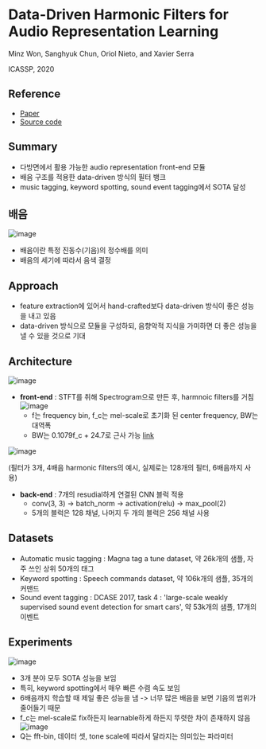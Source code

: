 Data-Driven Harmonic Filters for Audio Representation Learning
===
Minz Won, Sanghyuk Chun, Oriol Nieto, and Xavier Serra

ICASSP, 2020

Reference
--
* [Paper](https://ccrma.stanford.edu/~urinieto/MARL/publications/ICASSP2020_Won.pdf) 
* [Source code](https://github.com/minzwon/data-driven-harmonic-filters)

Summary
--
* 다방면에서 활용 가능한 audio representation front-end 모듈
* 배음 구조를 적용한 data-driven 방식의 필터 뱅크
* music tagging, keyword spotting, sound event tagging에서 SOTA 달성

배음
--
![image](https://user-images.githubusercontent.com/33409264/103764441-d4118d00-505e-11eb-859e-f175e1aa1932.png)
* 배음이란 특정 진동수(기음)의 정수배를 의미
* 배음의 세기에 따라서 음색 결정

Approach
--
* feature extraction에 있어서 hand-crafted보다 data-driven 방식이 좋은 성능을 내고 있음
* data-driven 방식으로 모듈을 구성하되, 음향악적 지식을 가미하면 더 좋은 성능을 낼 수 있을 것으로 기대

Architecture
--
![image](https://user-images.githubusercontent.com/33409264/103475478-c3f47600-4df0-11eb-98d2-9a9598948f3e.png)

* **front-end** : STFT를 취해 Spectrogram으로 만든 후, harmnoic filters를 거침
    ![image](https://user-images.githubusercontent.com/33409264/103597462-a4ba2d80-4f43-11eb-8ffc-20c14a21a25e.png)
    * f는 frequency bin, f_c는 mel-scale로 초기화 된 center frequency, BW는 대역폭
    * BW는 0.1079f_c + 24.7로 근사 가능 [link](https://www.sciencedirect.com/science/article/pii/037859559090170T)
    
![image](https://user-images.githubusercontent.com/33409264/103597853-83a60c80-4f44-11eb-960a-d5d6bf928bb8.png)
    
(필터가 3개, 4배음 harmonic filters의 예시, 실제로는 128개의 필터, 6배음까지 사용)
    
* **back-end** : 7개의 resudial하게 연결된 CNN 블럭 적용
    * conv(3, 3) -> batch_norm -> activation(relu) -> max_pool(2)
    * 5개의 블럭은 128 채널, 나머지 두 개의 블럭은 256 채널 사용
    
Datasets
--
* Automatic music tagging : Magna tag a tune dataset, 약 26k개의 샘플, 자주 쓰인 상위 50개의 태그
* Keyword spotting : Speech commands dataset, 약 106k개의 샘플, 35개의 커맨드
* Sound event tagging : DCASE 2017, task 4 : 'large-scale weakly supervised sound event detection for smart cars', 약 53k개의 샘플, 17개의 이벤트

Experiments
--
![image](https://user-images.githubusercontent.com/33409264/103481390-1bf5a180-4e1e-11eb-997a-f5bfbaa38985.png)
* 3개 분야 모두 SOTA 성능을 보임
* 특히, keyword spotting에서 매우 빠른 수렴 속도 보임
* 6배음까지 학습할 때 제일 좋은 성능을 냄 -> 너무 많은 배음을 보면 기음의 범위가 줄어들기 때문
* f_c는 mel-scale로 fix하든지 learnable하게 하든지 뚜렷한 차이 존재하지 않음
![image](https://user-images.githubusercontent.com/33409264/103598632-6eca7880-4f46-11eb-93b6-19721f314559.png)
* Q는 fft-bin, 데이터 셋, tone scale에 따라서 달라지는 의미있는 파라미터
